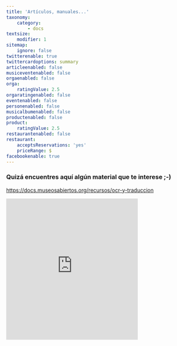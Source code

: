 ```yaml
---
title: 'Artículos, manuales...'
taxonomy:
    category:
        - docs
textsize:
    modifier: 1
sitemap:
    ignore: false
twitterenable: true
twittercardoptions: summary
articleenabled: false
musiceventenabled: false
orgaenabled: false
orga:
    ratingValue: 2.5
orgaratingenabled: false
eventenabled: false
personenabled: false
musicalbumenabled: false
productenabled: false
product:
    ratingValue: 2.5
restaurantenabled: false
restaurant:
    acceptsReservations: 'yes'
    priceRange: $
facebookenable: true
---
```


### Quizá encuentres aquí algún material que te interese ;-)

https://docs.museosabiertos.org/recursos/ocr-y-traduccion


<div style="padding: 0; padding-bottom: 107.20898100172712%; position: relative;  display: block; height: 0;"><iframe style="position: absolute;  top: 0; bottom: 0; left: 0; width: 70%; height: 70%; border: 0;" src="https://gallica.bnf.fr/ark:/12148/bpt6k9798333w/f1.image.mini"></iframe></div>
